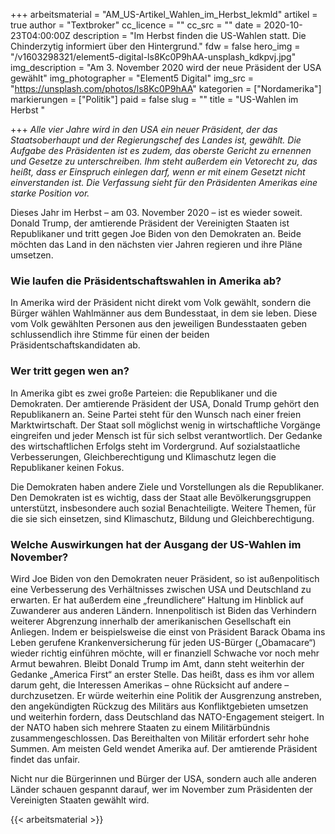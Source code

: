+++
arbeitsmaterial = "AM_US-Artikel_Wahlen_im_Herbst_lekmld"
artikel = true
author = "Textbroker"
cc_licence = ""
cc_src = ""
date = 2020-10-23T04:00:00Z
description = "Im Herbst finden die US-Wahlen statt. Die Chinderzytig informiert über den Hintergrund."
fdw = false
hero_img = "/v1603298321/element5-digital-ls8Kc0P9hAA-unsplash_kdkpvj.jpg"
img_description = "Am 3. November 2020 wird der neue Präsident der USA gewählt"
img_photographer = "Element5 Digital"
img_src = "https://unsplash.com/photos/ls8Kc0P9hAA"
kategorien = ["Nordamerika"]
markierungen = ["Politik"]
paid = false
slug = ""
title = "US-Wahlen im Herbst "

+++
_Alle vier Jahre wird in den USA ein neuer Präsident, der das Staatsoberhaupt und der Regierungschef des Landes ist, gewählt. Die Aufgabe des Präsidenten ist es zudem, das oberste Gericht zu ernennen und Gesetze zu unterschreiben. Ihm steht außerdem ein Vetorecht zu, das heißt, dass er Einspruch einlegen darf, wenn er mit einem Gesetzt nicht einverstanden ist. Die Verfassung sieht für den Präsidenten Amerikas eine starke Position vor._

Dieses Jahr im Herbst – am 03. November 2020 – ist es wieder soweit. Donald Trump, der amtierende Präsident der Vereinigten Staaten ist Republikaner und tritt gegen Joe Biden von den Demokraten an. Beide möchten das Land in den nächsten vier Jahren regieren und ihre Pläne umsetzen.

### Wie laufen die Präsidentschaftswahlen in Amerika ab?

In Amerika wird der Präsident nicht direkt vom Volk gewählt, sondern die Bürger wählen Wahlmänner aus dem Bundesstaat, in dem sie leben. Diese vom Volk gewählten Personen aus den jeweiligen Bundesstaaten geben schlussendlich ihre Stimme für einen der beiden Präsidentschaftskandidaten ab.

### Wer tritt gegen wen an?

In Amerika gibt es zwei große Parteien: die Republikaner und die Demokraten. Der amtierende Präsident der USA, Donald Trump gehört den Republikanern an. Seine Partei steht für den Wunsch nach einer freien Marktwirtschaft. Der Staat soll möglichst wenig in wirtschaftliche Vorgänge eingreifen und jeder Mensch ist für sich selbst verantwortlich. Der Gedanke des wirtschaftlichen Erfolgs steht im Vordergrund. Auf sozialstaatliche Verbesserungen, Gleichberechtigung und Klimaschutz legen die Republikaner keinen Fokus.

Die Demokraten haben andere Ziele und Vorstellungen als die Republikaner. Den Demokraten ist es wichtig, dass der Staat alle Bevölkerungsgruppen unterstützt, insbesondere auch sozial Benachteiligte. Weitere Themen, für die sie sich einsetzen, sind Klimaschutz, Bildung und Gleichberechtigung.

### Welche Auswirkungen hat der Ausgang der US-Wahlen im November?

Wird Joe Biden von den Demokraten neuer Präsident, so ist außenpolitisch eine Verbesserung des Verhältnisses zwischen USA und Deutschland zu erwarten. Er hat außerdem eine „freundlichere“ Haltung im Hinblick auf Zuwanderer aus anderen Ländern. Innenpolitisch ist Biden das Verhindern weiterer Abgrenzung innerhalb der amerikanischen Gesellschaft ein Anliegen. Indem er beispielsweise die einst von Präsident Barack Obama ins Leben gerufene Krankenversicherung für jeden US-Bürger („Obamacare“) wieder richtig einführen möchte, will er finanziell Schwache vor noch mehr Armut bewahren. Bleibt Donald Trump im Amt, dann steht weiterhin der Gedanke „America First“ an erster Stelle. Das heißt, dass es ihm vor allem darum geht, die Interessen Amerikas – ohne Rücksicht auf andere – durchzusetzen. Er würde weiterhin eine Politik der Ausgrenzung anstreben, den angekündigten Rückzug des Militärs aus Konfliktgebieten umsetzen und weiterhin fordern, dass Deutschland das NATO-Engagement steigert. In der NATO haben sich mehrere Staaten zu einem Militärbündnis zusammengeschlossen. Das Bereithalten von Militär erfordert sehr hohe Summen. Am meisten Geld wendet Amerika auf. Der amtierende Präsident findet das unfair.

Nicht nur die Bürgerinnen und Bürger der USA, sondern auch alle anderen Länder schauen gespannt darauf, wer im November zum Präsidenten der Vereinigten Staaten gewählt wird.




{{< arbeitsmaterial >}}

